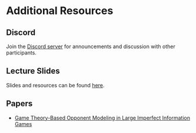 # Additional Resources

## Discord

Join the [Discord server](https://discord.gg/J9be7vVt5F) for announcements and discussion with other participants.

## Lecture Slides

Slides and resources can be found [here](https://github.com/cmu-dsc/poker-slides).

## Papers

- [Game Theory-Based Opponent Modeling in Large Imperfect Information Games](https://www.cs.cmu.edu/afs/cs/Web/People/sandholm/opponentModeling.aamas11.pdf)

